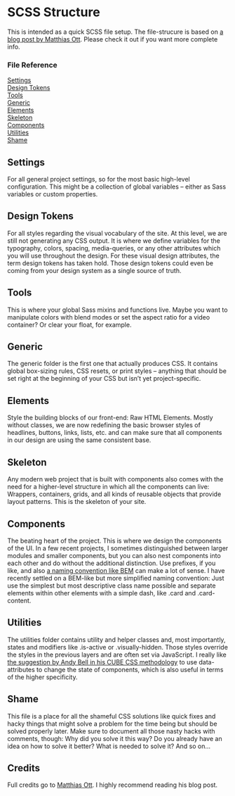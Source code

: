 # SCSS Structure

This is intended as a quick SCSS file setup. The file-strucure is based on [a blog post by Matthias Ott](https://matthiasott.com/notes/how-i-structure-my-css). Please check it out if you want more complete info.

### File Reference
[Settings](#settings)  
[Design Tokens](#design-tokens)  
[Tools](#tools)  
[Generic](#generic)  
[Elements](#elements)  
[Skeleton](#skeleton)  
[Components](#components)  
[Utilities](#utilities)  
[Shame](#shame)

## <a name="settings"></a>Settings
For all general project settings, so for the most basic high-level configuration. This might be a collection of global variables – either as Sass variables or custom properties.

## <a name="design-tokens"></a>Design Tokens
For all styles regarding the visual vocabulary of the site. At this level, we are still not generating any CSS output. It is where we define variables for the typography, colors, spacing, media-queries, or any other attributes which you will use throughout the design. For these visual design attributes, the term design tokens has taken hold. Those design tokens could even be coming from your design system as a single source of truth.

## <a name="tools"></a>Tools
This is where your global Sass mixins and functions live. Maybe you want to manipulate colors with blend modes or set the aspect ratio for a video container? Or clear your float, for example. 

## <a name="generic"></a>Generic
The generic folder is the first one that actually produces CSS. It contains global box-sizing rules, CSS resets, or print styles – anything that should be set right at the beginning of your CSS but isn’t yet project-specific.

## <a name="elements"></a>Elements
Style the building blocks of our front-end: Raw HTML Elements. Mostly without classes, we are now redefining the basic browser styles of headlines, buttons, links, lists, etc. and can make sure that all components in our design are using the same consistent base.

## <a name="skeleton"></a>Skeleton
Any modern web project that is built with components also comes with the need for a higher-level structure in which all the components can live: Wrappers, containers, grids, and all kinds of reusable objects that provide layout patterns. This is the skeleton of your site.

## <a name="components"></a>Components
The beating heart of the project. This is where we design the components of the UI. In a few recent projects, I sometimes distinguished between larger modules and smaller components, but you can also nest components into each other and do without the additional distinction. Use prefixes, if you like, and also [a naming convention like BEM](https://css-tricks.com/bem-101/) can make a lot of sense. I have recently settled on a BEM-like but more simplified naming convention: Just use the simplest but most descriptive class name possible and separate elements within other elements with a simple dash, like .card and .card-content.

## <a name="utilities"></a>Utilities
The utilities folder contains utility and helper classes and, most importantly, states and modifiers like .is-active or .visually-hidden. Those styles override the styles in the previous layers and are often set via JavaScript. I really like [the suggestion by Andy Bell in his CUBE CSS methodology](https://cube.fyi/exception/) to use data-attributes to change the state of components, which is also useful in terms of the higher specificity.

## <a name="shame"></a>Shame
This file is a place for all the shameful CSS solutions like quick fixes and hacky things that might solve a problem for the time being but should be solved properly later. Make sure to document all those nasty hacks with comments, though: Why did you solve it this way? Do you already have an idea on how to solve it better? What is needed to solve it? And so on…

## Credits

Full credits go to [Matthias Ott](https://matthiasott.com/notes/how-i-structure-my-css). I highly recommend reading his blog post.